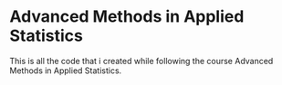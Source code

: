 # Advanced Methods in Applied Statistics

This is all the code that i created while following the course Advanced Methods in Applied Statistics.



